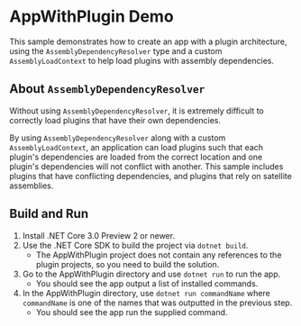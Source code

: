 # AppWithPlugin Demo

This sample demonstrates how to create an app with a plugin architecture, using the `AssemblyDependencyResolver` type and a custom `AssemblyLoadContext` to help load plugins with assembly dependencies.

## About `AssemblyDependencyResolver`

Without using `AssemblyDependencyResolver`, it is extremely difficult to correctly load plugins that have their own dependencies.

By using `AssemblyDependencyResolver` along with a custom `AssemblyLoadContext`, an application can load plugins such that each plugin's dependencies are loaded from the correct location and one plugin's dependencies will not conflict with another. This sample includes plugins that have conflicting dependencies, and plugins that rely on satellite assemblies.

## Build and Run

1. Install .NET Core 3.0 Preview 2 or newer.
2. Use the .NET Core SDK to build the project via `dotnet build`.
   - The AppWithPlugin project does not contain any references to the plugin projects, so you need to build the solution.
3. Go to the AppWithPlugin directory and use `dotnet run` to run the app.
    - You should see the app output a list of installed commands.
4. In the AppWithPlugin directory, use `dotnet run commandName` where `commandName` is one of the names that was outputted in the previous step.
   - You should see the app run the supplied command.
